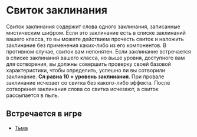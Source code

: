 # Свиток заклинания

Свиток заклинания содержит слова одного заклинания, записанные мистическим шифром.
Если это заклинание есть в списке заклинаний вашего класса, то вы можете действием прочесть свиток и наложить заклинание без применения каких-либо из его компонентов.
В противном случае, свиток вам непонятен.
Если заклинание встречается в списке заклинаний вашего класса, но выше уровня, доступного вам для сотворения, вы должны совершить проверку своей базовой характеристики, чтобы определить, успешно ли вы сотворили заклинание.
**Сл равна 10 + уровень заклинания**. При провале заклинание исчезает со свитка без какого-либо эффекта. 
После сотворения заклинания слова со свитка исчезают, а свиток рассыпается в пыль.

## Встречается в игре
* [Тьма](https://dnd.su/spells/353-darkness/)